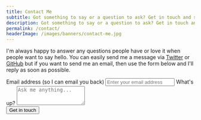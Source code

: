```yaml
---
title: Contact Me
subtitle: Got something to say or a question to ask? Get in touch and say hello!
description: Got something to say or a question to ask? Get in touch and say hello!
permalink: /contact/
headerImage: /images/banners/contact-me.jpg
---
```


I'm always happy to answer any questions people have or love it when people want to say hello. You can easily send me a message via [Twitter]({{socialMedia.twitter.url}}) or [GitHub]({{socialMedia.github.url}}) but if you want to send me an email, then use the form below and I'll reply as soon as possible.

<form id="contact-form" class="" method="POST" action="/contact/thanks/" subject="Contact form" data-netlify="true">
  <div class="mt8 w-full space-y-8">
    <label class="block">
      <span class="text-gray-700">Email address (so I can email you back)</span>
      <input type="email" class="mt-1 block w-full rounded-md border-gray-300 shadow-sm focus:border-indigo-300 focus:ring focus:ring-indigo-200 focus:ring-opacity-50" id="emailAddresss" name="email" placeholder="Enter your email address">
    </label>
    <label class="block">
      <span class="text-gray-700">What's up?</span>
      <textarea class="mt-1 block w-full rounded-md border-gray-300 shadow-sm focus:border-indigo-300 focus:ring focus:ring-indigo-200 focus:ring-opacity-50" rows="3" spellcheck="false" placeholder="Ask me anything..." id="message"></textarea>
    </label>
  
  </div>
  <input type="hidden" name="_subject" value="Website contact" />
  <input type="hidden" name="_next" value="{{site.url}}/contact/thanks/" />
  <div class="flex flex-col justify-center items-center">
    <button type="submit" class="mt-8 bg-red-600 hover:bg-red-700 text-white font-bold py-2 px-8 rounded w-full lg:w-1/2">Get in touch</button>
  </div>
</form>
